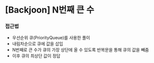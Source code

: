# [Backjoon] N번째 큰 수

### 접근법

-   우선순위 큐(PriorityQueue)를 사용한 풀이
-   내림차순으로 큐에 값을 삽입
-   N번째로 큰 수가 큐의 가장 상단에 올 수 있도록 반복문을 통해 큐의 값을 빼줌
-   이후 큐의 최상단 값이 정답
